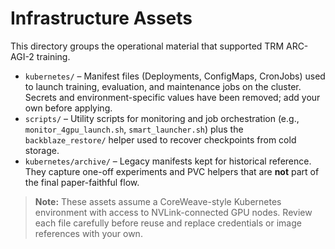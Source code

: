 # Infrastructure Assets

This directory groups the operational material that supported TRM ARC-AGI-2 training.

- `kubernetes/` – Manifest files (Deployments, ConfigMaps, CronJobs) used to launch training, evaluation, and maintenance jobs on the cluster. Secrets and environment-specific values have been removed; add your own before applying.
- `scripts/` – Utility scripts for monitoring and job orchestration (e.g., `monitor_4gpu_launch.sh`, `smart_launcher.sh`) plus the `backblaze_restore/` helper used to recover checkpoints from cold storage.
- `kubernetes/archive/` – Legacy manifests kept for historical reference. They capture one-off experiments and PVC helpers that are **not** part of the final paper-faithful flow.

> **Note:** These assets assume a CoreWeave-style Kubernetes environment with access to NVLink-connected GPU nodes. Review each file carefully before reuse and replace credentials or image references with your own.
